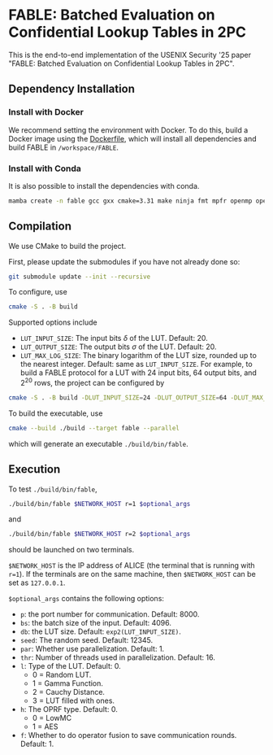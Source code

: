# FABLE: Batched Evaluation on Confidential Lookup Tables in 2PC

This is the end-to-end implementation of the USENIX Security '25 paper "FABLE: Batched Evaluation on Confidential Lookup Tables in 2PC". 

## Dependency Installation

### Install with Docker

We recommend setting the environment with Docker. To do this, build a Docker image using the [Dockerfile](./Dockerfile), which will install all dependencies and build FABLE in `/workspace/FABLE`. 

### Install with Conda

It is also possible to install the dependencies with conda. 

```bash
mamba create -n fable gcc gxx cmake=3.31 make ninja fmt mpfr openmp openssl clang clangxx boost pkg-config -c conda-forge
```

## Compilation

We use CMake to build the project. 

First, please update the submodules if you have not already done so: 
```bash
git submodule update --init --recursive
```

To configure, use
```bash
cmake -S . -B build
```
Supported options include
- `LUT_INPUT_SIZE`: The input bits $\delta$ of the LUT. Default: 20. 
- `LUT_OUTPUT_SIZE`: The output bits $\sigma$ of the LUT. Default: 20. 
- `LUT_MAX_LOG_SIZE`: The binary logarithm of the LUT size, rounded up to the nearest integer. Default: same as `LUT_INPUT_SIZE`. 
For example, to build a FABLE protocol for a LUT with 24 input bits, 64 output bits, and $2^{20}$ rows, the project can be configured by
```bash
cmake -S . -B build -DLUT_INPUT_SIZE=24 -DLUT_OUTPUT_SIZE=64 -DLUT_MAX_LOG_SIZE=20 
```

To build the executable, use
```bash
cmake --build ./build --target fable --parallel
```
which will generate an executable `./build/bin/fable`. 

## Execution

To test `./build/bin/fable`, 
```bash
./build/bin/fable $NETWORK_HOST r=1 $optional_args
```
and
```bash
./build/bin/fable $NETWORK_HOST r=2 $optional_args
```
should be launched on two terminals. 

`$NETWORK_HOST` is the IP address of ALICE (the terminal that is running with `r=1`). If the terminals are on the same machine, then `$NETWORK_HOST` can be set as `127.0.0.1`. 

`$optional_args` contains the following options: 
- `p`: the port number for communication. Default: 8000. 
- `bs`: the batch size of the input. Default: 4096. 
- `db`: the LUT size. Default: `exp2(LUT_INPUT_SIZE)`. 
- `seed`: The random seed. Default: 12345.
- `par`: Whether use parallelization. Default: 1.
- `thr`: Number of threads used in parallelization. Default: 16.
- `l`: Type of the LUT. Default: 0.
    - 0 = Random LUT. 
    - 1 = Gamma Function. 
    - 2 = Cauchy Distance. 
    - 3 = LUT filled with ones. 
- `h`: The OPRF type. Default: 0. 
    - 0 = LowMC
    - 1 = AES
- `f`: Whether to do operator fusion to save communication rounds. Default: 1. 

